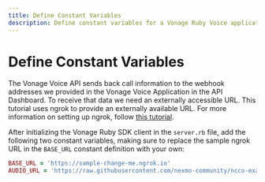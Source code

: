 ```yaml
---
title: Define Constant Variables
description: Define constant variables for a Vonage Ruby Voice application to stream audio
---
```


# Define Constant Variables

The Vonage Voice API sends back call information to the webhook addresses we provided in the Vonage Voice Application in the API Dashboard. To receive that data we need an externally accessible URL. This tutorial uses ngrok to provide an externally available URL. For more information on setting up ngrok, follow [this tutorial](https://developer.nexmo.com/tools/ngrok).

After initializing the Vonage Ruby SDK client in the `server.rb` file, add the following two constant variables, making sure to replace the sample ngrok URL in the `BASE_URL` constant definition with your own:

```ruby
BASE_URL = 'https://sample-change-me.ngrok.io'
AUDIO_URL = 'https://raw.githubusercontent.com/nexmo-community/ncco-examples/gh-pages/assets/welcome_to_nexmo.mp3'
```
